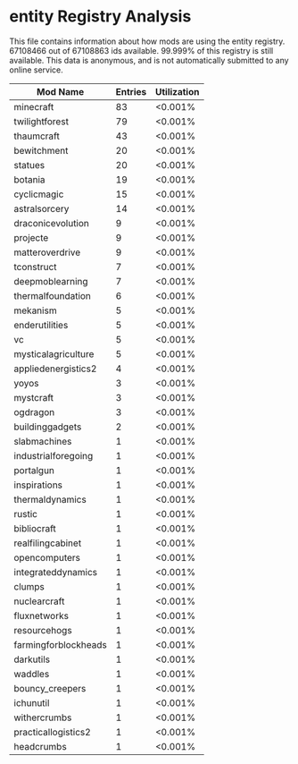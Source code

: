 # entity Registry Analysis

This file contains information about how mods are using the entity registry.
67108466 out of 67108863 ids available. 99.999% of this registry is still
available. This data is anonymous, and is not automatically submitted to any
online service.


| Mod Name             | Entries | Utilization |
|----------------------|---------|-------------|
| minecraft            | 83      | <0.001%     |
| twilightforest       | 79      | <0.001%     |
| thaumcraft           | 43      | <0.001%     |
| bewitchment          | 20      | <0.001%     |
| statues              | 20      | <0.001%     |
| botania              | 19      | <0.001%     |
| cyclicmagic          | 15      | <0.001%     |
| astralsorcery        | 14      | <0.001%     |
| draconicevolution    | 9       | <0.001%     |
| projecte             | 9       | <0.001%     |
| matteroverdrive      | 9       | <0.001%     |
| tconstruct           | 7       | <0.001%     |
| deepmoblearning      | 7       | <0.001%     |
| thermalfoundation    | 6       | <0.001%     |
| mekanism             | 5       | <0.001%     |
| enderutilities       | 5       | <0.001%     |
| vc                   | 5       | <0.001%     |
| mysticalagriculture  | 5       | <0.001%     |
| appliedenergistics2  | 4       | <0.001%     |
| yoyos                | 3       | <0.001%     |
| mystcraft            | 3       | <0.001%     |
| ogdragon             | 3       | <0.001%     |
| buildinggadgets      | 2       | <0.001%     |
| slabmachines         | 1       | <0.001%     |
| industrialforegoing  | 1       | <0.001%     |
| portalgun            | 1       | <0.001%     |
| inspirations         | 1       | <0.001%     |
| thermaldynamics      | 1       | <0.001%     |
| rustic               | 1       | <0.001%     |
| bibliocraft          | 1       | <0.001%     |
| realfilingcabinet    | 1       | <0.001%     |
| opencomputers        | 1       | <0.001%     |
| integrateddynamics   | 1       | <0.001%     |
| clumps               | 1       | <0.001%     |
| nuclearcraft         | 1       | <0.001%     |
| fluxnetworks         | 1       | <0.001%     |
| resourcehogs         | 1       | <0.001%     |
| farmingforblockheads | 1       | <0.001%     |
| darkutils            | 1       | <0.001%     |
| waddles              | 1       | <0.001%     |
| bouncy_creepers      | 1       | <0.001%     |
| ichunutil            | 1       | <0.001%     |
| withercrumbs         | 1       | <0.001%     |
| practicallogistics2  | 1       | <0.001%     |
| headcrumbs           | 1       | <0.001%     |
